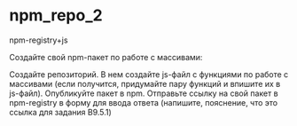 # npm_repo_2
npm-registry+js

Создайте свой npm-пакет по работе с массивами:

Создайте репозиторий.
В нем создайте js-файл с функциями по работе с массивами (если получится, придумайте пару функций и впишите их в js-файл).
Опубликуйте пакет в npm.
Отправьте ссылку на свой пакет в npm-registry в форму для ввода ответа (напишите, пояснение, что это ссылка для задания B9.5.1)
